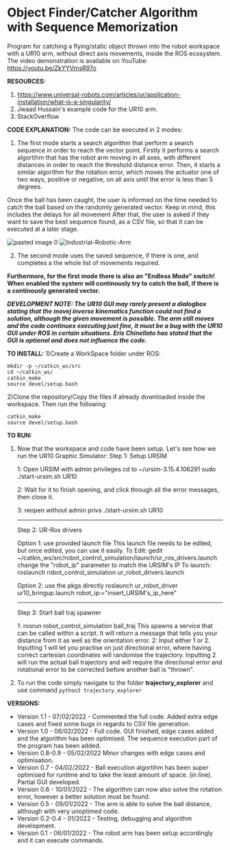 # Object Finder/Catcher Algorithm with Sequence Memorization 
Program for catching a flying/static object thrown into the robot workspace with a UR10 arm, without direct axis movements, inside the ROS ecosystem.
The video demonstration is available on YouTube: https://youtu.be/ZkYYVmsR97o

**RESOURCES:**
1) https://www.universal-robots.com/articles/ur/application-installation/what-is-a-singularity/
2) Jwaad Hussain's example code for the UR10 arm.
3) StackOverflow

**CODE EXPLANATION:**
The code can be executed in 2 modes:
1) The first mode starts a search algorithm that perform a search sequence in order to reach the vector point.
Firstly it performs a search algortihm that has the robot arm moving in all axes, with different distances in order to reach the threshold distance error.
Then, it starts a similar algorithm for the rotation error, which moves the actuator one of two ways, positive or negative, on all axis until the error is less than 5 degrees.

Once the ball has been caught, the user is informed on the time needed to catch the ball based on the randomly generated vector. 
Keep in mind, this includes the delays for all movement
After that, the user is asked if they want to save the best sequence found, as a CSV file, so that it can be executed at a later stage.

![pasted image 0](https://user-images.githubusercontent.com/94687473/161779259-68530f2e-4d3f-4ec8-8ec1-fddcda59f879.png)
![Industrial-Robotic-Arm](https://user-images.githubusercontent.com/94687473/161778888-34fb74a6-ebba-49d8-ba2d-fadfa127a1ec.png)

2) The second mode uses the saved sequence, if there is one, and completes a the whole list of movements required.

**Furthermore, for the first mode there is also an "Endless Mode" switch! When enabled the system will continously try to catch the ball, if there is a continously generated vector.**

***DEVELOPMENT NOTE: 
The UR10 GUI may rarely present a dialogbox stating that the movej inverse kinematics function could not find a solution, although the given movement is possible.
The arm still moves and the code continues executing just fine, it must be a bug with the UR10 GUI under ROS in certain situations.
Eris Chinellato has stated that the GUI is optional and does not influence the code.***

**TO INSTALL:**
1)Create a WorkSpace folder under ROS:
```
mkdir -p ~/catkin_ws/src
cd ~/catkin_ws/
catkin_make
source devel/setup.bash
```

2)Clone the repository/Copy the files if already downloaded inside the workspace.
Then run the following:
```
catkin_make
source devel/setup.bash
```

**TO RUN:**
1) Now that the workspace and code have been setup. Let's see how we run the UR10 Graphic Simulator:
      Step 1: Setup URSIM

      1: Open URSIM with admin privileges
        cd to ~/ursim-3.15.4.106291
        sudo ./start-ursim.sh UR10

      2: Wait for it to finish opening, and click through all the error messages, then close it.

      3: reopen without admin privs
        ./start-ursim.sh UR10

      ------------------------------------------------------------------------------------------
      Step 2: UR-Ros drivers

      Option 1: use provided launch file
        This launch file needs to be edited, but once edited, you can use it easily.
        To Edit: 
          gedit ~/catkin_ws/src/robot_control_simulation/launch/ur_ros_drivers.launch
            change the "robot_ip" parameter to match the URSIM's IP
        To launch:
          roslaunch robot_control_simulation ur_robot_drivers.launch

      Option 2: use the pkgs directly
        roslaunch ur_robot_driver ur10_bringup.launch robot_ip:="insert_URSIM's_ip_here"

      ------------------------------------------------------------------------------------------
      Step 3: Start ball traj spawner

      1: rosrun robot_control_simulation ball_traj
        This spawns a service that can be called within a script. It will return a message that tells you your distance from it as well as the orientation error.
      2: Input either 1 or 2. 
        Inputting 1 will let you practise on just directional error, where having correct cartesian coordinates will randomise the trajectory. 
        Inputting 2 will run the actual ball trajectory and will require the directional error and rotational error to be corrected before another ball is "thrown".

2) To run the code simply navigate to the folder **trajectory_explorer** and use command ```python3 trajectory_explorer```


**VERSIONS:**
- Version 1.1 - 07/02/2022 - Commented the full code. Added extra edge cases and fixed some bugs in regards to CSV file generation.
- Version 1.0 - 06/02/2022 - Full code. GUI finished, edge cases added and the algorithm has been optimised. The sequence execution part of the program has been added.
- Version 0.8-0.9 - 05/02/2022 Minor changes with edge cases and optimisation.
- Version 0.7 - 04/02/2022 - Ball execution algortihm has been super optimised for runtime and to take the least amount of space. (in line). Partial GUI developed.
- Version 0.6 - 10/01/2022 - The algorithm can now also solve the rotation error, however a better solution must be found.
- Version 0.5 - 09/01/2022 - The arm is able to solve the ball distance, although with very unoptimed code.
- Version 0.2-0.4 - 01/2022 - Testing, debugging and algorithm development.
- Version 0.1 - 06/01/2022 - The robot arm has been setup accordingly and it can execute commands.
